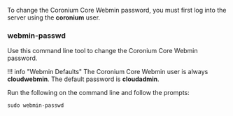 To change the Coronium Core Webmin password, you must first log into the server using the __coronium__ user.

### webmin-passwd

Use this command line tool to change the Coronium Core Webmin password.

!!! info "Webmin Defaults"
    The Coronium Core Webmin user is always __cloudwebmin__. The default password is __cloudadmin__.

Run the following on the command line and follow the prompts:

```
sudo webmin-passwd
```
